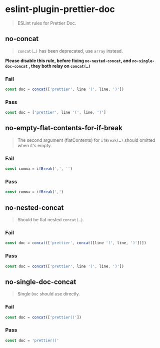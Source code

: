 # eslint-plugin-prettier-doc

> ESLint rules for Prettier Doc.

## no-concat

> `concat(…)` has been deprecated, use `array` instead.

**Please disable this rule, before fixing `no-nested-concat`, and `no-single-doc-concat` , they both relay on `concat(…)`**

### Fail

```js
const doc = concat(['prettier', line '(', line, ')'])
```

### Pass

```js
const doc = ['prettier', line '(', line, ')']
```

## no-empty-flat-contents-for-if-break

> The second argument (flatContents) for `ifBreak(…)` should omitted when it's empty.

### Fail

```js
const comma = ifBreak(',', '')
```

### Pass

```js
const comma = ifBreak(',')
```

## no-nested-concat

> Should be flat nested `concat(…)`.

### Fail

```js
const doc = concat(['prettier', concat([line '(', line, ')'])])
```

### Pass

```js
const doc = concat(['prettier', line '(', line, ')'])
```

## no-single-doc-concat

> Single `Doc` should use directly.

### Fail

```js
const doc = concat(['prettier()'])
```

### Pass

```js
const doc = 'prettier()'
```
